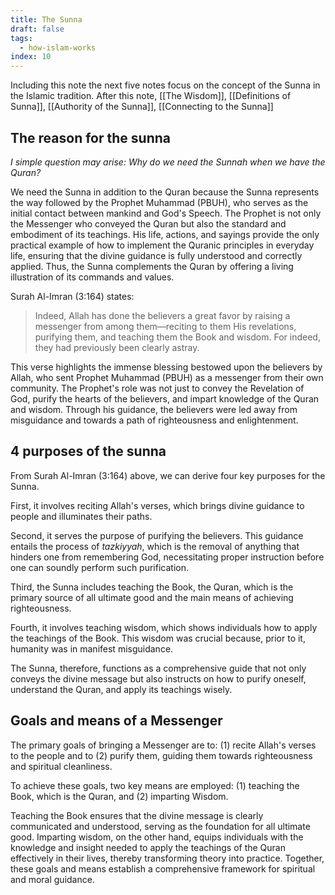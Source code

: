 ```yaml
---
title: The Sunna
draft: false
tags:
  - how-islam-works
index: 10
---
```

Including this note the next five notes focus on the concept of the Sunna in the Islamic tradition. After this note, [[The Wisdom]], [[Definitions of Sunna]], [[Authority of the Sunna]], [[Connecting to the Sunna]]
## The reason for the sunna

*I simple question may arise: Why do we need the Sunnah when we have the Quran?*

We need the Sunna in addition to the Quran because the Sunna represents the way followed by the Prophet Muhammad (PBUH), who serves as the initial contact between mankind and God's Speech. The Prophet is not only the Messenger who conveyed the Quran but also the standard and embodiment of its teachings. His life, actions, and sayings provide the only practical example of how to implement the Quranic principles in everyday life, ensuring that the divine guidance is fully understood and correctly applied. Thus, the Sunna complements the Quran by offering a living illustration of its commands and values.

Surah Al-Imran (3:164) states:

> Indeed, Allah has done the believers a great favor by raising a messenger from among them—reciting to them His revelations, purifying them, and teaching them the Book and wisdom. For indeed, they had previously been clearly astray.

This verse highlights the immense blessing bestowed upon the believers by Allah, who sent Prophet Muhammad (PBUH) as a messenger from their own community. The Prophet's role was not just to convey the Revelation of God, purify the hearts of the believers, and impart knowledge of the Quran and wisdom. Through his guidance, the believers were led away from misguidance and towards a path of righteousness and enlightenment.

## 4 purposes of the sunna

From Surah Al-Imran (3:164) above, we can derive four key purposes for the Sunna. 

First, it involves reciting Allah's verses, which brings divine guidance to people and illuminates their paths. 

Second, it serves the purpose of purifying the believers. This guidance entails the process of _tazkiyyah_, which is the removal of anything that hinders one from remembering God, necessitating proper instruction before one can soundly perform such purification. 

Third, the Sunna includes teaching the Book, the Quran, which is the primary source of all ultimate good and the main means of achieving righteousness. 

Fourth, it involves teaching wisdom, which shows individuals how to apply the teachings of the Book. This wisdom was crucial because, prior to it, humanity was in manifest misguidance. 

The Sunna, therefore, functions as a comprehensive guide that not only conveys the divine message but also instructs on how to purify oneself, understand the Quran, and apply its teachings wisely.

## Goals and means of a Messenger

The primary goals of bringing a Messenger are to: (1) recite Allah's verses to the people and to (2) purify them, guiding them towards righteousness and spiritual cleanliness. 

To achieve these goals, two key means are employed: (1) teaching the Book, which is the Quran, and (2) imparting Wisdom. 

Teaching the Book ensures that the divine message is clearly communicated and understood, serving as the foundation for all ultimate good. Imparting wisdom, on the other hand, equips individuals with the knowledge and insight needed to apply the teachings of the Quran effectively in their lives, thereby transforming theory into practice. Together, these goals and means establish a comprehensive framework for spiritual and moral guidance.

